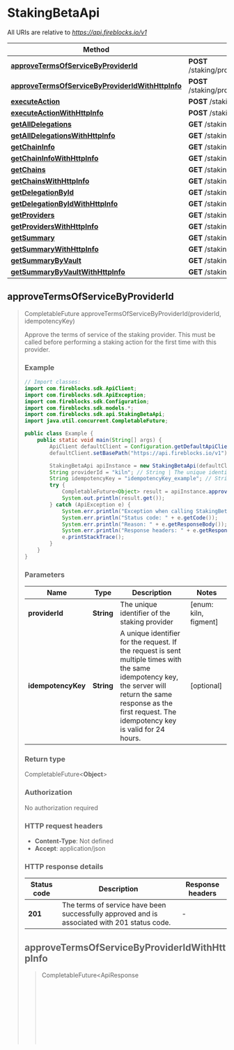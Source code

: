 # StakingBetaApi

All URIs are relative to *https://api.fireblocks.io/v1*

| Method | HTTP request | Description |
|------------- | ------------- | -------------|
| [**approveTermsOfServiceByProviderId**](StakingBetaApi.md#approveTermsOfServiceByProviderId) | **POST** /staking/providers/{providerId}/approveTermsOfService |  |
| [**approveTermsOfServiceByProviderIdWithHttpInfo**](StakingBetaApi.md#approveTermsOfServiceByProviderIdWithHttpInfo) | **POST** /staking/providers/{providerId}/approveTermsOfService |  |
| [**executeAction**](StakingBetaApi.md#executeAction) | **POST** /staking/chains/{chainDescriptor}/{actionId} |  |
| [**executeActionWithHttpInfo**](StakingBetaApi.md#executeActionWithHttpInfo) | **POST** /staking/chains/{chainDescriptor}/{actionId} |  |
| [**getAllDelegations**](StakingBetaApi.md#getAllDelegations) | **GET** /staking/positions |  |
| [**getAllDelegationsWithHttpInfo**](StakingBetaApi.md#getAllDelegationsWithHttpInfo) | **GET** /staking/positions |  |
| [**getChainInfo**](StakingBetaApi.md#getChainInfo) | **GET** /staking/chains/{chainDescriptor}/chainInfo |  |
| [**getChainInfoWithHttpInfo**](StakingBetaApi.md#getChainInfoWithHttpInfo) | **GET** /staking/chains/{chainDescriptor}/chainInfo |  |
| [**getChains**](StakingBetaApi.md#getChains) | **GET** /staking/chains |  |
| [**getChainsWithHttpInfo**](StakingBetaApi.md#getChainsWithHttpInfo) | **GET** /staking/chains |  |
| [**getDelegationById**](StakingBetaApi.md#getDelegationById) | **GET** /staking/positions/{id} |  |
| [**getDelegationByIdWithHttpInfo**](StakingBetaApi.md#getDelegationByIdWithHttpInfo) | **GET** /staking/positions/{id} |  |
| [**getProviders**](StakingBetaApi.md#getProviders) | **GET** /staking/providers |  |
| [**getProvidersWithHttpInfo**](StakingBetaApi.md#getProvidersWithHttpInfo) | **GET** /staking/providers |  |
| [**getSummary**](StakingBetaApi.md#getSummary) | **GET** /staking/positions/summary |  |
| [**getSummaryWithHttpInfo**](StakingBetaApi.md#getSummaryWithHttpInfo) | **GET** /staking/positions/summary |  |
| [**getSummaryByVault**](StakingBetaApi.md#getSummaryByVault) | **GET** /staking/positions/summary/vaults |  |
| [**getSummaryByVaultWithHttpInfo**](StakingBetaApi.md#getSummaryByVaultWithHttpInfo) | **GET** /staking/positions/summary/vaults |  |



## approveTermsOfServiceByProviderId

> CompletableFuture<Object> approveTermsOfServiceByProviderId(providerId, idempotencyKey)



Approve the terms of service of the staking provider. This must be called before performing a staking action for the first time with this provider.

### Example

```java
// Import classes:
import com.fireblocks.sdk.ApiClient;
import com.fireblocks.sdk.ApiException;
import com.fireblocks.sdk.Configuration;
import com.fireblocks.sdk.models.*;
import com.fireblocks.sdk.api.StakingBetaApi;
import java.util.concurrent.CompletableFuture;

public class Example {
    public static void main(String[] args) {
        ApiClient defaultClient = Configuration.getDefaultApiClient();
        defaultClient.setBasePath("https://api.fireblocks.io/v1");

        StakingBetaApi apiInstance = new StakingBetaApi(defaultClient);
        String providerId = "kiln"; // String | The unique identifier of the staking provider
        String idempotencyKey = "idempotencyKey_example"; // String | A unique identifier for the request. If the request is sent multiple times with the same idempotency key, the server will return the same response as the first request. The idempotency key is valid for 24 hours.
        try {
            CompletableFuture<Object> result = apiInstance.approveTermsOfServiceByProviderId(providerId, idempotencyKey);
            System.out.println(result.get());
        } catch (ApiException e) {
            System.err.println("Exception when calling StakingBetaApi#approveTermsOfServiceByProviderId");
            System.err.println("Status code: " + e.getCode());
            System.err.println("Reason: " + e.getResponseBody());
            System.err.println("Response headers: " + e.getResponseHeaders());
            e.printStackTrace();
        }
    }
}
```

### Parameters


| Name | Type | Description  | Notes |
|------------- | ------------- | ------------- | -------------|
| **providerId** | **String**| The unique identifier of the staking provider | [enum: kiln, figment] |
| **idempotencyKey** | **String**| A unique identifier for the request. If the request is sent multiple times with the same idempotency key, the server will return the same response as the first request. The idempotency key is valid for 24 hours. | [optional] |

### Return type

CompletableFuture<**Object**>


### Authorization

No authorization required

### HTTP request headers

- **Content-Type**: Not defined
- **Accept**: application/json

### HTTP response details
| Status code | Description | Response headers |
|-------------|-------------|------------------|
| **201** | The terms of service have been successfully approved and is associated with 201 status code. |  -  |

## approveTermsOfServiceByProviderIdWithHttpInfo

> CompletableFuture<ApiResponse<Object>> approveTermsOfServiceByProviderId approveTermsOfServiceByProviderIdWithHttpInfo(providerId, idempotencyKey)



Approve the terms of service of the staking provider. This must be called before performing a staking action for the first time with this provider.

### Example

```java
// Import classes:
import com.fireblocks.sdk.ApiClient;
import com.fireblocks.sdk.ApiException;
import com.fireblocks.sdk.ApiResponse;
import com.fireblocks.sdk.Configuration;
import com.fireblocks.sdk.models.*;
import com.fireblocks.sdk.api.StakingBetaApi;
import java.util.concurrent.CompletableFuture;

public class Example {
    public static void main(String[] args) {
        ApiClient defaultClient = Configuration.getDefaultApiClient();
        defaultClient.setBasePath("https://api.fireblocks.io/v1");

        StakingBetaApi apiInstance = new StakingBetaApi(defaultClient);
        String providerId = "kiln"; // String | The unique identifier of the staking provider
        String idempotencyKey = "idempotencyKey_example"; // String | A unique identifier for the request. If the request is sent multiple times with the same idempotency key, the server will return the same response as the first request. The idempotency key is valid for 24 hours.
        try {
            CompletableFuture<ApiResponse<Object>> response = apiInstance.approveTermsOfServiceByProviderIdWithHttpInfo(providerId, idempotencyKey);
            System.out.println("Status code: " + response.get().getStatusCode());
            System.out.println("Response headers: " + response.get().getHeaders());
            System.out.println("Response body: " + response.get().getData());
        } catch (InterruptedException | ExecutionException e) {
            ApiException apiException = (ApiException)e.getCause();
            System.err.println("Exception when calling StakingBetaApi#approveTermsOfServiceByProviderId");
            System.err.println("Status code: " + apiException.getCode());
            System.err.println("Response headers: " + apiException.getResponseHeaders());
            System.err.println("Reason: " + apiException.getResponseBody());
            e.printStackTrace();
        } catch (ApiException e) {
            System.err.println("Exception when calling StakingBetaApi#approveTermsOfServiceByProviderId");
            System.err.println("Status code: " + e.getCode());
            System.err.println("Response headers: " + e.getResponseHeaders());
            System.err.println("Reason: " + e.getResponseBody());
            e.printStackTrace();
        }
    }
}
```

### Parameters


| Name | Type | Description  | Notes |
|------------- | ------------- | ------------- | -------------|
| **providerId** | **String**| The unique identifier of the staking provider | [enum: kiln, figment] |
| **idempotencyKey** | **String**| A unique identifier for the request. If the request is sent multiple times with the same idempotency key, the server will return the same response as the first request. The idempotency key is valid for 24 hours. | [optional] |

### Return type

CompletableFuture<ApiResponse<**Object**>>


### Authorization

No authorization required

### HTTP request headers

- **Content-Type**: Not defined
- **Accept**: application/json

### HTTP response details
| Status code | Description | Response headers |
|-------------|-------------|------------------|
| **201** | The terms of service have been successfully approved and is associated with 201 status code. |  -  |


## executeAction

> CompletableFuture<ExecuteActionResponse> executeAction(executeActionRequest, chainDescriptor, actionId, idempotencyKey)



Perform a chain-specific staking action (e.g. stake, unstake, withdraw).

### Example

```java
// Import classes:
import com.fireblocks.sdk.ApiClient;
import com.fireblocks.sdk.ApiException;
import com.fireblocks.sdk.Configuration;
import com.fireblocks.sdk.models.*;
import com.fireblocks.sdk.api.StakingBetaApi;
import java.util.concurrent.CompletableFuture;

public class Example {
    public static void main(String[] args) {
        ApiClient defaultClient = Configuration.getDefaultApiClient();
        defaultClient.setBasePath("https://api.fireblocks.io/v1");

        StakingBetaApi apiInstance = new StakingBetaApi(defaultClient);
        ExecuteActionRequest executeActionRequest = new ExecuteActionRequest(); // ExecuteActionRequest | 
        String chainDescriptor = "ETH"; // String | The protocol identifier (e.g. \"ETH\"/\"SOL\") to use
        String actionId = "stake"; // String | The operation that can be executed on a vault/position
        String idempotencyKey = "idempotencyKey_example"; // String | A unique identifier for the request. If the request is sent multiple times with the same idempotency key, the server will return the same response as the first request. The idempotency key is valid for 24 hours.
        try {
            CompletableFuture<ExecuteActionResponse> result = apiInstance.executeAction(executeActionRequest, chainDescriptor, actionId, idempotencyKey);
            System.out.println(result.get());
        } catch (ApiException e) {
            System.err.println("Exception when calling StakingBetaApi#executeAction");
            System.err.println("Status code: " + e.getCode());
            System.err.println("Reason: " + e.getResponseBody());
            System.err.println("Response headers: " + e.getResponseHeaders());
            e.printStackTrace();
        }
    }
}
```

### Parameters


| Name | Type | Description  | Notes |
|------------- | ------------- | ------------- | -------------|
| **executeActionRequest** | [**ExecuteActionRequest**](ExecuteActionRequest.md)|  | |
| **chainDescriptor** | **String**| The protocol identifier (e.g. \&quot;ETH\&quot;/\&quot;SOL\&quot;) to use | [enum: ETH, SOL, ETH_TEST3, SOL_TEST] |
| **actionId** | **String**| The operation that can be executed on a vault/position | [enum: stake, unstake, withdraw] |
| **idempotencyKey** | **String**| A unique identifier for the request. If the request is sent multiple times with the same idempotency key, the server will return the same response as the first request. The idempotency key is valid for 24 hours. | [optional] |

### Return type

CompletableFuture<[**ExecuteActionResponse**](ExecuteActionResponse.md)>


### Authorization

No authorization required

### HTTP request headers

- **Content-Type**: application/json
- **Accept**: application/json

### HTTP response details
| Status code | Description | Response headers |
|-------------|-------------|------------------|
| **201** | A chain-specific action has been executed successfully on vault/position and is associated with 201 status code. |  -  |

## executeActionWithHttpInfo

> CompletableFuture<ApiResponse<ExecuteActionResponse>> executeAction executeActionWithHttpInfo(executeActionRequest, chainDescriptor, actionId, idempotencyKey)



Perform a chain-specific staking action (e.g. stake, unstake, withdraw).

### Example

```java
// Import classes:
import com.fireblocks.sdk.ApiClient;
import com.fireblocks.sdk.ApiException;
import com.fireblocks.sdk.ApiResponse;
import com.fireblocks.sdk.Configuration;
import com.fireblocks.sdk.models.*;
import com.fireblocks.sdk.api.StakingBetaApi;
import java.util.concurrent.CompletableFuture;

public class Example {
    public static void main(String[] args) {
        ApiClient defaultClient = Configuration.getDefaultApiClient();
        defaultClient.setBasePath("https://api.fireblocks.io/v1");

        StakingBetaApi apiInstance = new StakingBetaApi(defaultClient);
        ExecuteActionRequest executeActionRequest = new ExecuteActionRequest(); // ExecuteActionRequest | 
        String chainDescriptor = "ETH"; // String | The protocol identifier (e.g. \"ETH\"/\"SOL\") to use
        String actionId = "stake"; // String | The operation that can be executed on a vault/position
        String idempotencyKey = "idempotencyKey_example"; // String | A unique identifier for the request. If the request is sent multiple times with the same idempotency key, the server will return the same response as the first request. The idempotency key is valid for 24 hours.
        try {
            CompletableFuture<ApiResponse<ExecuteActionResponse>> response = apiInstance.executeActionWithHttpInfo(executeActionRequest, chainDescriptor, actionId, idempotencyKey);
            System.out.println("Status code: " + response.get().getStatusCode());
            System.out.println("Response headers: " + response.get().getHeaders());
            System.out.println("Response body: " + response.get().getData());
        } catch (InterruptedException | ExecutionException e) {
            ApiException apiException = (ApiException)e.getCause();
            System.err.println("Exception when calling StakingBetaApi#executeAction");
            System.err.println("Status code: " + apiException.getCode());
            System.err.println("Response headers: " + apiException.getResponseHeaders());
            System.err.println("Reason: " + apiException.getResponseBody());
            e.printStackTrace();
        } catch (ApiException e) {
            System.err.println("Exception when calling StakingBetaApi#executeAction");
            System.err.println("Status code: " + e.getCode());
            System.err.println("Response headers: " + e.getResponseHeaders());
            System.err.println("Reason: " + e.getResponseBody());
            e.printStackTrace();
        }
    }
}
```

### Parameters


| Name | Type | Description  | Notes |
|------------- | ------------- | ------------- | -------------|
| **executeActionRequest** | [**ExecuteActionRequest**](ExecuteActionRequest.md)|  | |
| **chainDescriptor** | **String**| The protocol identifier (e.g. \&quot;ETH\&quot;/\&quot;SOL\&quot;) to use | [enum: ETH, SOL, ETH_TEST3, SOL_TEST] |
| **actionId** | **String**| The operation that can be executed on a vault/position | [enum: stake, unstake, withdraw] |
| **idempotencyKey** | **String**| A unique identifier for the request. If the request is sent multiple times with the same idempotency key, the server will return the same response as the first request. The idempotency key is valid for 24 hours. | [optional] |

### Return type

CompletableFuture<ApiResponse<[**ExecuteActionResponse**](ExecuteActionResponse.md)>>


### Authorization

No authorization required

### HTTP request headers

- **Content-Type**: application/json
- **Accept**: application/json

### HTTP response details
| Status code | Description | Response headers |
|-------------|-------------|------------------|
| **201** | A chain-specific action has been executed successfully on vault/position and is associated with 201 status code. |  -  |


## getAllDelegations

> CompletableFuture<List<DelegationDto>> getAllDelegations(chainDescriptor)



Return detailed information on all staking positions, including the staked amount, rewards, status and more.

### Example

```java
// Import classes:
import com.fireblocks.sdk.ApiClient;
import com.fireblocks.sdk.ApiException;
import com.fireblocks.sdk.Configuration;
import com.fireblocks.sdk.models.*;
import com.fireblocks.sdk.api.StakingBetaApi;
import java.util.concurrent.CompletableFuture;

public class Example {
    public static void main(String[] args) {
        ApiClient defaultClient = Configuration.getDefaultApiClient();
        defaultClient.setBasePath("https://api.fireblocks.io/v1");

        StakingBetaApi apiInstance = new StakingBetaApi(defaultClient);
        String chainDescriptor = "chainDescriptor_example"; // String | Use \"ETH\" / \"SOL\" in order to obtain information related to the specific blockchain network or retrieve information about all chains that have data available by providing no argument.
        try {
            CompletableFuture<List<DelegationDto>> result = apiInstance.getAllDelegations(chainDescriptor);
            System.out.println(result.get());
        } catch (ApiException e) {
            System.err.println("Exception when calling StakingBetaApi#getAllDelegations");
            System.err.println("Status code: " + e.getCode());
            System.err.println("Reason: " + e.getResponseBody());
            System.err.println("Response headers: " + e.getResponseHeaders());
            e.printStackTrace();
        }
    }
}
```

### Parameters


| Name | Type | Description  | Notes |
|------------- | ------------- | ------------- | -------------|
| **chainDescriptor** | **String**| Use \&quot;ETH\&quot; / \&quot;SOL\&quot; in order to obtain information related to the specific blockchain network or retrieve information about all chains that have data available by providing no argument. | [optional] |

### Return type

CompletableFuture<[**List&lt;DelegationDto&gt;**](DelegationDto.md)>


### Authorization

No authorization required

### HTTP request headers

- **Content-Type**: Not defined
- **Accept**: application/json

### HTTP response details
| Status code | Description | Response headers |
|-------------|-------------|------------------|
| **200** | An array of position data was returned successfully |  -  |

## getAllDelegationsWithHttpInfo

> CompletableFuture<ApiResponse<List<DelegationDto>>> getAllDelegations getAllDelegationsWithHttpInfo(chainDescriptor)



Return detailed information on all staking positions, including the staked amount, rewards, status and more.

### Example

```java
// Import classes:
import com.fireblocks.sdk.ApiClient;
import com.fireblocks.sdk.ApiException;
import com.fireblocks.sdk.ApiResponse;
import com.fireblocks.sdk.Configuration;
import com.fireblocks.sdk.models.*;
import com.fireblocks.sdk.api.StakingBetaApi;
import java.util.concurrent.CompletableFuture;

public class Example {
    public static void main(String[] args) {
        ApiClient defaultClient = Configuration.getDefaultApiClient();
        defaultClient.setBasePath("https://api.fireblocks.io/v1");

        StakingBetaApi apiInstance = new StakingBetaApi(defaultClient);
        String chainDescriptor = "chainDescriptor_example"; // String | Use \"ETH\" / \"SOL\" in order to obtain information related to the specific blockchain network or retrieve information about all chains that have data available by providing no argument.
        try {
            CompletableFuture<ApiResponse<List<DelegationDto>>> response = apiInstance.getAllDelegationsWithHttpInfo(chainDescriptor);
            System.out.println("Status code: " + response.get().getStatusCode());
            System.out.println("Response headers: " + response.get().getHeaders());
            System.out.println("Response body: " + response.get().getData());
        } catch (InterruptedException | ExecutionException e) {
            ApiException apiException = (ApiException)e.getCause();
            System.err.println("Exception when calling StakingBetaApi#getAllDelegations");
            System.err.println("Status code: " + apiException.getCode());
            System.err.println("Response headers: " + apiException.getResponseHeaders());
            System.err.println("Reason: " + apiException.getResponseBody());
            e.printStackTrace();
        } catch (ApiException e) {
            System.err.println("Exception when calling StakingBetaApi#getAllDelegations");
            System.err.println("Status code: " + e.getCode());
            System.err.println("Response headers: " + e.getResponseHeaders());
            System.err.println("Reason: " + e.getResponseBody());
            e.printStackTrace();
        }
    }
}
```

### Parameters


| Name | Type | Description  | Notes |
|------------- | ------------- | ------------- | -------------|
| **chainDescriptor** | **String**| Use \&quot;ETH\&quot; / \&quot;SOL\&quot; in order to obtain information related to the specific blockchain network or retrieve information about all chains that have data available by providing no argument. | [optional] |

### Return type

CompletableFuture<ApiResponse<[**List&lt;DelegationDto&gt;**](DelegationDto.md)>>


### Authorization

No authorization required

### HTTP request headers

- **Content-Type**: Not defined
- **Accept**: application/json

### HTTP response details
| Status code | Description | Response headers |
|-------------|-------------|------------------|
| **200** | An array of position data was returned successfully |  -  |


## getChainInfo

> CompletableFuture<ChainInfoResponseDto> getChainInfo(chainDescriptor)



Return chain-specific, staking-related information summary (e.g. epoch details, lockup durations, estimated rewards, etc.)

### Example

```java
// Import classes:
import com.fireblocks.sdk.ApiClient;
import com.fireblocks.sdk.ApiException;
import com.fireblocks.sdk.Configuration;
import com.fireblocks.sdk.models.*;
import com.fireblocks.sdk.api.StakingBetaApi;
import java.util.concurrent.CompletableFuture;

public class Example {
    public static void main(String[] args) {
        ApiClient defaultClient = Configuration.getDefaultApiClient();
        defaultClient.setBasePath("https://api.fireblocks.io/v1");

        StakingBetaApi apiInstance = new StakingBetaApi(defaultClient);
        String chainDescriptor = "ETH"; // String | The protocol identifier (e.g. \"ETH\"/\"SOL\") to use
        try {
            CompletableFuture<ChainInfoResponseDto> result = apiInstance.getChainInfo(chainDescriptor);
            System.out.println(result.get());
        } catch (ApiException e) {
            System.err.println("Exception when calling StakingBetaApi#getChainInfo");
            System.err.println("Status code: " + e.getCode());
            System.err.println("Reason: " + e.getResponseBody());
            System.err.println("Response headers: " + e.getResponseHeaders());
            e.printStackTrace();
        }
    }
}
```

### Parameters


| Name | Type | Description  | Notes |
|------------- | ------------- | ------------- | -------------|
| **chainDescriptor** | **String**| The protocol identifier (e.g. \&quot;ETH\&quot;/\&quot;SOL\&quot;) to use | [enum: ETH, SOL, ETH_TEST3, SOL_TEST] |

### Return type

CompletableFuture<[**ChainInfoResponseDto**](ChainInfoResponseDto.md)>


### Authorization

No authorization required

### HTTP request headers

- **Content-Type**: Not defined
- **Accept**: application/json

### HTTP response details
| Status code | Description | Response headers |
|-------------|-------------|------------------|
| **200** | Chain specific info summary was returned successfully |  -  |

## getChainInfoWithHttpInfo

> CompletableFuture<ApiResponse<ChainInfoResponseDto>> getChainInfo getChainInfoWithHttpInfo(chainDescriptor)



Return chain-specific, staking-related information summary (e.g. epoch details, lockup durations, estimated rewards, etc.)

### Example

```java
// Import classes:
import com.fireblocks.sdk.ApiClient;
import com.fireblocks.sdk.ApiException;
import com.fireblocks.sdk.ApiResponse;
import com.fireblocks.sdk.Configuration;
import com.fireblocks.sdk.models.*;
import com.fireblocks.sdk.api.StakingBetaApi;
import java.util.concurrent.CompletableFuture;

public class Example {
    public static void main(String[] args) {
        ApiClient defaultClient = Configuration.getDefaultApiClient();
        defaultClient.setBasePath("https://api.fireblocks.io/v1");

        StakingBetaApi apiInstance = new StakingBetaApi(defaultClient);
        String chainDescriptor = "ETH"; // String | The protocol identifier (e.g. \"ETH\"/\"SOL\") to use
        try {
            CompletableFuture<ApiResponse<ChainInfoResponseDto>> response = apiInstance.getChainInfoWithHttpInfo(chainDescriptor);
            System.out.println("Status code: " + response.get().getStatusCode());
            System.out.println("Response headers: " + response.get().getHeaders());
            System.out.println("Response body: " + response.get().getData());
        } catch (InterruptedException | ExecutionException e) {
            ApiException apiException = (ApiException)e.getCause();
            System.err.println("Exception when calling StakingBetaApi#getChainInfo");
            System.err.println("Status code: " + apiException.getCode());
            System.err.println("Response headers: " + apiException.getResponseHeaders());
            System.err.println("Reason: " + apiException.getResponseBody());
            e.printStackTrace();
        } catch (ApiException e) {
            System.err.println("Exception when calling StakingBetaApi#getChainInfo");
            System.err.println("Status code: " + e.getCode());
            System.err.println("Response headers: " + e.getResponseHeaders());
            System.err.println("Reason: " + e.getResponseBody());
            e.printStackTrace();
        }
    }
}
```

### Parameters


| Name | Type | Description  | Notes |
|------------- | ------------- | ------------- | -------------|
| **chainDescriptor** | **String**| The protocol identifier (e.g. \&quot;ETH\&quot;/\&quot;SOL\&quot;) to use | [enum: ETH, SOL, ETH_TEST3, SOL_TEST] |

### Return type

CompletableFuture<ApiResponse<[**ChainInfoResponseDto**](ChainInfoResponseDto.md)>>


### Authorization

No authorization required

### HTTP request headers

- **Content-Type**: Not defined
- **Accept**: application/json

### HTTP response details
| Status code | Description | Response headers |
|-------------|-------------|------------------|
| **200** | Chain specific info summary was returned successfully |  -  |


## getChains

> CompletableFuture<List<String>> getChains()



Return an alphabetical list of supported chains.

### Example

```java
// Import classes:
import com.fireblocks.sdk.ApiClient;
import com.fireblocks.sdk.ApiException;
import com.fireblocks.sdk.Configuration;
import com.fireblocks.sdk.models.*;
import com.fireblocks.sdk.api.StakingBetaApi;
import java.util.concurrent.CompletableFuture;

public class Example {
    public static void main(String[] args) {
        ApiClient defaultClient = Configuration.getDefaultApiClient();
        defaultClient.setBasePath("https://api.fireblocks.io/v1");

        StakingBetaApi apiInstance = new StakingBetaApi(defaultClient);
        try {
            CompletableFuture<List<String>> result = apiInstance.getChains();
            System.out.println(result.get());
        } catch (ApiException e) {
            System.err.println("Exception when calling StakingBetaApi#getChains");
            System.err.println("Status code: " + e.getCode());
            System.err.println("Reason: " + e.getResponseBody());
            System.err.println("Response headers: " + e.getResponseHeaders());
            e.printStackTrace();
        }
    }
}
```

### Parameters

This endpoint does not need any parameter.

### Return type

CompletableFuture<**List&lt;String&gt;**>


### Authorization

No authorization required

### HTTP request headers

- **Content-Type**: Not defined
- **Accept**: application/json

### HTTP response details
| Status code | Description | Response headers |
|-------------|-------------|------------------|
| **200** |  |  -  |

## getChainsWithHttpInfo

> CompletableFuture<ApiResponse<List<String>>> getChains getChainsWithHttpInfo()



Return an alphabetical list of supported chains.

### Example

```java
// Import classes:
import com.fireblocks.sdk.ApiClient;
import com.fireblocks.sdk.ApiException;
import com.fireblocks.sdk.ApiResponse;
import com.fireblocks.sdk.Configuration;
import com.fireblocks.sdk.models.*;
import com.fireblocks.sdk.api.StakingBetaApi;
import java.util.concurrent.CompletableFuture;

public class Example {
    public static void main(String[] args) {
        ApiClient defaultClient = Configuration.getDefaultApiClient();
        defaultClient.setBasePath("https://api.fireblocks.io/v1");

        StakingBetaApi apiInstance = new StakingBetaApi(defaultClient);
        try {
            CompletableFuture<ApiResponse<List<String>>> response = apiInstance.getChainsWithHttpInfo();
            System.out.println("Status code: " + response.get().getStatusCode());
            System.out.println("Response headers: " + response.get().getHeaders());
            System.out.println("Response body: " + response.get().getData());
        } catch (InterruptedException | ExecutionException e) {
            ApiException apiException = (ApiException)e.getCause();
            System.err.println("Exception when calling StakingBetaApi#getChains");
            System.err.println("Status code: " + apiException.getCode());
            System.err.println("Response headers: " + apiException.getResponseHeaders());
            System.err.println("Reason: " + apiException.getResponseBody());
            e.printStackTrace();
        } catch (ApiException e) {
            System.err.println("Exception when calling StakingBetaApi#getChains");
            System.err.println("Status code: " + e.getCode());
            System.err.println("Response headers: " + e.getResponseHeaders());
            System.err.println("Reason: " + e.getResponseBody());
            e.printStackTrace();
        }
    }
}
```

### Parameters

This endpoint does not need any parameter.

### Return type

CompletableFuture<ApiResponse<**List&lt;String&gt;**>>


### Authorization

No authorization required

### HTTP request headers

- **Content-Type**: Not defined
- **Accept**: application/json

### HTTP response details
| Status code | Description | Response headers |
|-------------|-------------|------------------|
| **200** |  |  -  |


## getDelegationById

> CompletableFuture<DelegationDto> getDelegationById(id)



Return detailed information on a staking position, including the staked amount, rewards, status and more.

### Example

```java
// Import classes:
import com.fireblocks.sdk.ApiClient;
import com.fireblocks.sdk.ApiException;
import com.fireblocks.sdk.Configuration;
import com.fireblocks.sdk.models.*;
import com.fireblocks.sdk.api.StakingBetaApi;
import java.util.concurrent.CompletableFuture;

public class Example {
    public static void main(String[] args) {
        ApiClient defaultClient = Configuration.getDefaultApiClient();
        defaultClient.setBasePath("https://api.fireblocks.io/v1");

        StakingBetaApi apiInstance = new StakingBetaApi(defaultClient);
        String id = "id_example"; // String | The unique identifier of the staking position
        try {
            CompletableFuture<DelegationDto> result = apiInstance.getDelegationById(id);
            System.out.println(result.get());
        } catch (ApiException e) {
            System.err.println("Exception when calling StakingBetaApi#getDelegationById");
            System.err.println("Status code: " + e.getCode());
            System.err.println("Reason: " + e.getResponseBody());
            System.err.println("Response headers: " + e.getResponseHeaders());
            e.printStackTrace();
        }
    }
}
```

### Parameters


| Name | Type | Description  | Notes |
|------------- | ------------- | ------------- | -------------|
| **id** | **String**| The unique identifier of the staking position | |

### Return type

CompletableFuture<[**DelegationDto**](DelegationDto.md)>


### Authorization

No authorization required

### HTTP request headers

- **Content-Type**: Not defined
- **Accept**: application/json

### HTTP response details
| Status code | Description | Response headers |
|-------------|-------------|------------------|
| **200** | Position data was returned successfully |  -  |

## getDelegationByIdWithHttpInfo

> CompletableFuture<ApiResponse<DelegationDto>> getDelegationById getDelegationByIdWithHttpInfo(id)



Return detailed information on a staking position, including the staked amount, rewards, status and more.

### Example

```java
// Import classes:
import com.fireblocks.sdk.ApiClient;
import com.fireblocks.sdk.ApiException;
import com.fireblocks.sdk.ApiResponse;
import com.fireblocks.sdk.Configuration;
import com.fireblocks.sdk.models.*;
import com.fireblocks.sdk.api.StakingBetaApi;
import java.util.concurrent.CompletableFuture;

public class Example {
    public static void main(String[] args) {
        ApiClient defaultClient = Configuration.getDefaultApiClient();
        defaultClient.setBasePath("https://api.fireblocks.io/v1");

        StakingBetaApi apiInstance = new StakingBetaApi(defaultClient);
        String id = "id_example"; // String | The unique identifier of the staking position
        try {
            CompletableFuture<ApiResponse<DelegationDto>> response = apiInstance.getDelegationByIdWithHttpInfo(id);
            System.out.println("Status code: " + response.get().getStatusCode());
            System.out.println("Response headers: " + response.get().getHeaders());
            System.out.println("Response body: " + response.get().getData());
        } catch (InterruptedException | ExecutionException e) {
            ApiException apiException = (ApiException)e.getCause();
            System.err.println("Exception when calling StakingBetaApi#getDelegationById");
            System.err.println("Status code: " + apiException.getCode());
            System.err.println("Response headers: " + apiException.getResponseHeaders());
            System.err.println("Reason: " + apiException.getResponseBody());
            e.printStackTrace();
        } catch (ApiException e) {
            System.err.println("Exception when calling StakingBetaApi#getDelegationById");
            System.err.println("Status code: " + e.getCode());
            System.err.println("Response headers: " + e.getResponseHeaders());
            System.err.println("Reason: " + e.getResponseBody());
            e.printStackTrace();
        }
    }
}
```

### Parameters


| Name | Type | Description  | Notes |
|------------- | ------------- | ------------- | -------------|
| **id** | **String**| The unique identifier of the staking position | |

### Return type

CompletableFuture<ApiResponse<[**DelegationDto**](DelegationDto.md)>>


### Authorization

No authorization required

### HTTP request headers

- **Content-Type**: Not defined
- **Accept**: application/json

### HTTP response details
| Status code | Description | Response headers |
|-------------|-------------|------------------|
| **200** | Position data was returned successfully |  -  |


## getProviders

> CompletableFuture<List<ProviderDto>> getProviders()



Return information on all the available staking providers.

### Example

```java
// Import classes:
import com.fireblocks.sdk.ApiClient;
import com.fireblocks.sdk.ApiException;
import com.fireblocks.sdk.Configuration;
import com.fireblocks.sdk.models.*;
import com.fireblocks.sdk.api.StakingBetaApi;
import java.util.concurrent.CompletableFuture;

public class Example {
    public static void main(String[] args) {
        ApiClient defaultClient = Configuration.getDefaultApiClient();
        defaultClient.setBasePath("https://api.fireblocks.io/v1");

        StakingBetaApi apiInstance = new StakingBetaApi(defaultClient);
        try {
            CompletableFuture<List<ProviderDto>> result = apiInstance.getProviders();
            System.out.println(result.get());
        } catch (ApiException e) {
            System.err.println("Exception when calling StakingBetaApi#getProviders");
            System.err.println("Status code: " + e.getCode());
            System.err.println("Reason: " + e.getResponseBody());
            System.err.println("Response headers: " + e.getResponseHeaders());
            e.printStackTrace();
        }
    }
}
```

### Parameters

This endpoint does not need any parameter.

### Return type

CompletableFuture<[**List&lt;ProviderDto&gt;**](ProviderDto.md)>


### Authorization

No authorization required

### HTTP request headers

- **Content-Type**: Not defined
- **Accept**: application/json

### HTTP response details
| Status code | Description | Response headers |
|-------------|-------------|------------------|
| **200** | An array of supported providers was returned successfully |  -  |

## getProvidersWithHttpInfo

> CompletableFuture<ApiResponse<List<ProviderDto>>> getProviders getProvidersWithHttpInfo()



Return information on all the available staking providers.

### Example

```java
// Import classes:
import com.fireblocks.sdk.ApiClient;
import com.fireblocks.sdk.ApiException;
import com.fireblocks.sdk.ApiResponse;
import com.fireblocks.sdk.Configuration;
import com.fireblocks.sdk.models.*;
import com.fireblocks.sdk.api.StakingBetaApi;
import java.util.concurrent.CompletableFuture;

public class Example {
    public static void main(String[] args) {
        ApiClient defaultClient = Configuration.getDefaultApiClient();
        defaultClient.setBasePath("https://api.fireblocks.io/v1");

        StakingBetaApi apiInstance = new StakingBetaApi(defaultClient);
        try {
            CompletableFuture<ApiResponse<List<ProviderDto>>> response = apiInstance.getProvidersWithHttpInfo();
            System.out.println("Status code: " + response.get().getStatusCode());
            System.out.println("Response headers: " + response.get().getHeaders());
            System.out.println("Response body: " + response.get().getData());
        } catch (InterruptedException | ExecutionException e) {
            ApiException apiException = (ApiException)e.getCause();
            System.err.println("Exception when calling StakingBetaApi#getProviders");
            System.err.println("Status code: " + apiException.getCode());
            System.err.println("Response headers: " + apiException.getResponseHeaders());
            System.err.println("Reason: " + apiException.getResponseBody());
            e.printStackTrace();
        } catch (ApiException e) {
            System.err.println("Exception when calling StakingBetaApi#getProviders");
            System.err.println("Status code: " + e.getCode());
            System.err.println("Response headers: " + e.getResponseHeaders());
            System.err.println("Reason: " + e.getResponseBody());
            e.printStackTrace();
        }
    }
}
```

### Parameters

This endpoint does not need any parameter.

### Return type

CompletableFuture<ApiResponse<[**List&lt;ProviderDto&gt;**](ProviderDto.md)>>


### Authorization

No authorization required

### HTTP request headers

- **Content-Type**: Not defined
- **Accept**: application/json

### HTTP response details
| Status code | Description | Response headers |
|-------------|-------------|------------------|
| **200** | An array of supported providers was returned successfully |  -  |


## getSummary

> CompletableFuture<DelegationSummaryDto> getSummary()



Return a summary of all vaults, categorized by their status (active, inactive), the total amounts staked and total rewards per-chain.

### Example

```java
// Import classes:
import com.fireblocks.sdk.ApiClient;
import com.fireblocks.sdk.ApiException;
import com.fireblocks.sdk.Configuration;
import com.fireblocks.sdk.models.*;
import com.fireblocks.sdk.api.StakingBetaApi;
import java.util.concurrent.CompletableFuture;

public class Example {
    public static void main(String[] args) {
        ApiClient defaultClient = Configuration.getDefaultApiClient();
        defaultClient.setBasePath("https://api.fireblocks.io/v1");

        StakingBetaApi apiInstance = new StakingBetaApi(defaultClient);
        try {
            CompletableFuture<DelegationSummaryDto> result = apiInstance.getSummary();
            System.out.println(result.get());
        } catch (ApiException e) {
            System.err.println("Exception when calling StakingBetaApi#getSummary");
            System.err.println("Status code: " + e.getCode());
            System.err.println("Reason: " + e.getResponseBody());
            System.err.println("Response headers: " + e.getResponseHeaders());
            e.printStackTrace();
        }
    }
}
```

### Parameters

This endpoint does not need any parameter.

### Return type

CompletableFuture<[**DelegationSummaryDto**](DelegationSummaryDto.md)>


### Authorization

No authorization required

### HTTP request headers

- **Content-Type**: Not defined
- **Accept**: application/json

### HTTP response details
| Status code | Description | Response headers |
|-------------|-------------|------------------|
| **200** | A summary for all vaults were returned successfully |  -  |

## getSummaryWithHttpInfo

> CompletableFuture<ApiResponse<DelegationSummaryDto>> getSummary getSummaryWithHttpInfo()



Return a summary of all vaults, categorized by their status (active, inactive), the total amounts staked and total rewards per-chain.

### Example

```java
// Import classes:
import com.fireblocks.sdk.ApiClient;
import com.fireblocks.sdk.ApiException;
import com.fireblocks.sdk.ApiResponse;
import com.fireblocks.sdk.Configuration;
import com.fireblocks.sdk.models.*;
import com.fireblocks.sdk.api.StakingBetaApi;
import java.util.concurrent.CompletableFuture;

public class Example {
    public static void main(String[] args) {
        ApiClient defaultClient = Configuration.getDefaultApiClient();
        defaultClient.setBasePath("https://api.fireblocks.io/v1");

        StakingBetaApi apiInstance = new StakingBetaApi(defaultClient);
        try {
            CompletableFuture<ApiResponse<DelegationSummaryDto>> response = apiInstance.getSummaryWithHttpInfo();
            System.out.println("Status code: " + response.get().getStatusCode());
            System.out.println("Response headers: " + response.get().getHeaders());
            System.out.println("Response body: " + response.get().getData());
        } catch (InterruptedException | ExecutionException e) {
            ApiException apiException = (ApiException)e.getCause();
            System.err.println("Exception when calling StakingBetaApi#getSummary");
            System.err.println("Status code: " + apiException.getCode());
            System.err.println("Response headers: " + apiException.getResponseHeaders());
            System.err.println("Reason: " + apiException.getResponseBody());
            e.printStackTrace();
        } catch (ApiException e) {
            System.err.println("Exception when calling StakingBetaApi#getSummary");
            System.err.println("Status code: " + e.getCode());
            System.err.println("Response headers: " + e.getResponseHeaders());
            System.err.println("Reason: " + e.getResponseBody());
            e.printStackTrace();
        }
    }
}
```

### Parameters

This endpoint does not need any parameter.

### Return type

CompletableFuture<ApiResponse<[**DelegationSummaryDto**](DelegationSummaryDto.md)>>


### Authorization

No authorization required

### HTTP request headers

- **Content-Type**: Not defined
- **Accept**: application/json

### HTTP response details
| Status code | Description | Response headers |
|-------------|-------------|------------------|
| **200** | A summary for all vaults were returned successfully |  -  |


## getSummaryByVault

> CompletableFuture<Map<String, DelegationSummaryDto>> getSummaryByVault()



Return a summary for each vault, categorized by their status (active, inactive), the total amounts staked and total rewards per-chain.

### Example

```java
// Import classes:
import com.fireblocks.sdk.ApiClient;
import com.fireblocks.sdk.ApiException;
import com.fireblocks.sdk.Configuration;
import com.fireblocks.sdk.models.*;
import com.fireblocks.sdk.api.StakingBetaApi;
import java.util.concurrent.CompletableFuture;

public class Example {
    public static void main(String[] args) {
        ApiClient defaultClient = Configuration.getDefaultApiClient();
        defaultClient.setBasePath("https://api.fireblocks.io/v1");

        StakingBetaApi apiInstance = new StakingBetaApi(defaultClient);
        try {
            CompletableFuture<Map<String, DelegationSummaryDto>> result = apiInstance.getSummaryByVault();
            System.out.println(result.get());
        } catch (ApiException e) {
            System.err.println("Exception when calling StakingBetaApi#getSummaryByVault");
            System.err.println("Status code: " + e.getCode());
            System.err.println("Reason: " + e.getResponseBody());
            System.err.println("Response headers: " + e.getResponseHeaders());
            e.printStackTrace();
        }
    }
}
```

### Parameters

This endpoint does not need any parameter.

### Return type

CompletableFuture<[**Map&lt;String, DelegationSummaryDto&gt;**](DelegationSummaryDto.md)>


### Authorization

No authorization required

### HTTP request headers

- **Content-Type**: Not defined
- **Accept**: application/json

### HTTP response details
| Status code | Description | Response headers |
|-------------|-------------|------------------|
| **200** | A summary for each vault were returned successfully |  -  |

## getSummaryByVaultWithHttpInfo

> CompletableFuture<ApiResponse<Map<String, DelegationSummaryDto>>> getSummaryByVault getSummaryByVaultWithHttpInfo()



Return a summary for each vault, categorized by their status (active, inactive), the total amounts staked and total rewards per-chain.

### Example

```java
// Import classes:
import com.fireblocks.sdk.ApiClient;
import com.fireblocks.sdk.ApiException;
import com.fireblocks.sdk.ApiResponse;
import com.fireblocks.sdk.Configuration;
import com.fireblocks.sdk.models.*;
import com.fireblocks.sdk.api.StakingBetaApi;
import java.util.concurrent.CompletableFuture;

public class Example {
    public static void main(String[] args) {
        ApiClient defaultClient = Configuration.getDefaultApiClient();
        defaultClient.setBasePath("https://api.fireblocks.io/v1");

        StakingBetaApi apiInstance = new StakingBetaApi(defaultClient);
        try {
            CompletableFuture<ApiResponse<Map<String, DelegationSummaryDto>>> response = apiInstance.getSummaryByVaultWithHttpInfo();
            System.out.println("Status code: " + response.get().getStatusCode());
            System.out.println("Response headers: " + response.get().getHeaders());
            System.out.println("Response body: " + response.get().getData());
        } catch (InterruptedException | ExecutionException e) {
            ApiException apiException = (ApiException)e.getCause();
            System.err.println("Exception when calling StakingBetaApi#getSummaryByVault");
            System.err.println("Status code: " + apiException.getCode());
            System.err.println("Response headers: " + apiException.getResponseHeaders());
            System.err.println("Reason: " + apiException.getResponseBody());
            e.printStackTrace();
        } catch (ApiException e) {
            System.err.println("Exception when calling StakingBetaApi#getSummaryByVault");
            System.err.println("Status code: " + e.getCode());
            System.err.println("Response headers: " + e.getResponseHeaders());
            System.err.println("Reason: " + e.getResponseBody());
            e.printStackTrace();
        }
    }
}
```

### Parameters

This endpoint does not need any parameter.

### Return type

CompletableFuture<ApiResponse<[**Map&lt;String, DelegationSummaryDto&gt;**](DelegationSummaryDto.md)>>


### Authorization

No authorization required

### HTTP request headers

- **Content-Type**: Not defined
- **Accept**: application/json

### HTTP response details
| Status code | Description | Response headers |
|-------------|-------------|------------------|
| **200** | A summary for each vault were returned successfully |  -  |

